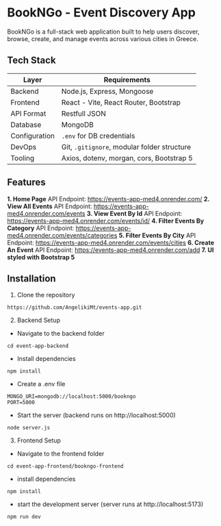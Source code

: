 # BookNGo - Event Discovery App
BookNGo is a full-stack web application built to help users discover, browse, create, and manage events across various cities in Greece.

## Tech Stack

| Layer          | Requirements                                  |
|----------------|-----------------------------------------------|
| Backend        | Node.js, Express, Mongoose                    |
| Frontend       | React - Vite, React Router, Bootstrap         |
| API Format     | Restfull JSON                                 |
| Database       | MongoDB                                       |
| Configuration  | `.env` for DB credentials                     |
| DevOps         | Git, `.gitignore`, modular folder structure   |
| Tooling        | Axios, dotenv, morgan, cors, Bootstrap 5      |

## Features
<b>1. Home Page</b>
API Endpoint: https://events-app-med4.onrender.com/
<b>2. View All Events</b>
API Endpoint: https://events-app-med4.onrender.com/events
<b>3. View Event By Id</b>
API Endpoint: https://events-app-med4.onrender.com/events/id/<id>
<b>4. Filter Events By Category</b>
API Endpoint: https://events-app-med4.onrender.com/events/categories
<b>5. Filter Events By City</b>
API Endpoint: https://events-app-med4.onrender.com/events/cities
<b>6. Create An Event</b>
API Endpoint: https://events-app-med4.onrender.com/add
<b>7. UI styled with Bootstrap 5</b>

## Installation

1. Clone the repository 
``` 
https://github.com/AngelikiMt/events-app.git 
```
2. Backend Setup
- Navigate to the backend folder
```
cd event-app-backend
```
- Install dependencies
```
npm install
```
- Create a .env file
```
MONGO_URI=mongodb://localhost:5000/bookngo
PORT=5000
```
- Start the server (backend runs on http://localhost:5000)
```
node server.js
```

3. Frontend Setup
- Navigate to the frontend folder
```
cd event-app-frontend/bookngo-frontend
```
- install dependencies
```
npm install
```
- start the development server (server runs at http://localhost:5173)
``` 
npm run dev
```
